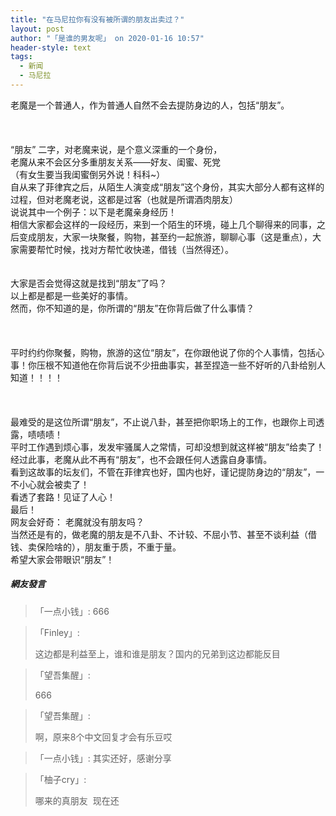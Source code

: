 ```yaml
---
title: "在马尼拉你有没有被所谓的朋友出卖过？"
layout: post
author: "「是谁的男友呢」 on 2020-01-16 10:57"
header-style: text
tags:
  - 新闻
  - 马尼拉
---
```


老魔是一个普通人，作为普通人自然不会去提防身边的人，包括“朋友”。
<br>
<br>
<br>
<br>
“朋友” 二字，对老魔来说，是个意义深重的一个身份，
<br>
老魔从来不会区分多重朋友关系——好友、闺蜜、死党
<br>
（有女生要当我闺蜜倒另外说！科科~）
<br>
自从来了菲律宾之后，从陌生人演变成“朋友”这个身份，其实大部分人都有这样的过程，但对老魔老说，这都是过客（也就是所谓酒肉朋友）
<br>
说说其中一个例子：以下是老魔亲身经历！
<br>
相信大家都会这样的一段经历，来到一个陌生的环境，碰上几个聊得来的同事，之后变成朋友，大家一块聚餐，购物，甚至约一起旅游，聊聊心事（这是重点），大家需要帮忙时候，找对方帮忙收快递，借钱（当然得还）。
<br>
<br>
<br>
大家是否会觉得这就是找到“朋友”了吗？
<br>
以上都是都是一些美好的事情。
<br>
然而，你不知道的是，你所谓的“朋友”在你背后做了什么事情？
<br>
<br>
<br>
<br>
平时约约你聚餐，购物，旅游的这位“朋友”，在你跟他说了你的个人事情，包括心事！你压根不知道他在你背后说不少扭曲事实，甚至捏造一些不好听的八卦给别人知道！！！！
<br>
<br>
<br>
<br>
最难受的是这位所谓“朋友”，不止说八卦，甚至把你职场上的工作，也跟你上司透露，啧啧啧！
<br>
平时工作遇到烦心事，发发牢骚属人之常情，可却没想到就这样被“朋友”给卖了！
<br>
经过此事，老魔从此不再有“朋友”，也不会跟任何人透露自身事情。
<br>
看到这故事的坛友们，不管在菲律宾也好，国内也好，谨记提防身边的“朋友”，一不小心就会被卖了！
<br>
看透了套路！见证了人心！
<br>
最后！
<br>
网友会好奇：
老魔就没有朋友吗？
<br>
当然还是有的，做老魔的朋友是不八卦、不计较、不屈小节、甚至不谈利益（借钱、卖保险啥的），朋友重于质，不重于量。
<br>
希望大家会带眼识“朋友”！
<input type="hidden" value="菲乐园提供"><br>

##### 網友發言 
> 「一点小钱」:
> 666

> 「Finley」:
> <p>这边都是利益至上，谁和谁是朋友？国内的兄弟到这边都能反目</p>

> 「望吾集醒」:
> <p>666</p>

> 「望吾集醒」:
> <p>啊，原来8个中文回复才会有乐豆哎</p>

> 「一点小钱」:
> 其实还好，感谢分享

> 「柚子cry」:
> <p>哪来的真朋友&nbsp; 现在还</p>


